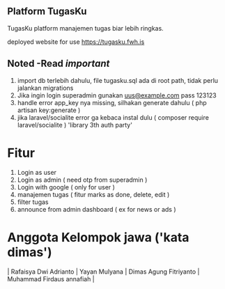## Platform TugasKu

TugasKu platform manajemen tugas biar lebih ringkas.

deployed website for use https://tugasku.fwh.is

## Noted -Read *important*

1. import db terlebih dahulu, file tugasku.sql ada di root path, tidak perlu jalankan migrations
2. Jika ingin login superadmin gunakan uus@example.com pass 123123
3. handle error app_key nya missing, silhakan generate dahulu ( php artisan key:generate )
4. jika laravel/socialite error ga kebaca instal dulu ( composer require laravel/socialite ) 'library 3th auth party'


# Fitur

1. Login as user
2. Login as admin ( need otp from superadmin )
3. Login with google ( only for user )
4. manajemen tugas ( fitur marks as done, delete, edit )
5. filter tugas 
6. announce from admin dashboard ( ex for news or ads )

# Anggota Kelompok jawa ('kata dimas')

|   Rafaisya Dwi Adrianto    |   Yayan Mulyana           |   Dimas Agung Fitriyanto   |   Muhammad Firdaus annafiah      |
